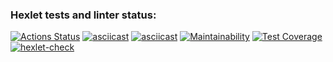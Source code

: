 ### Hexlet tests and linter status:
[![Actions Status](https://github.com/SageUniverse95/frontend-project-46/workflows/hexlet-check/badge.svg)](https://github.com/SageUniverse95/frontend-project-46/actions)
[![asciicast](https://asciinema.org/a/sivhPCNKxTl5XgTc3q0tksVAc.svg)](https://asciinema.org/a/sivhPCNKxTl5XgTc3q0tksVAc)
[![asciicast](https://asciinema.org/a/y5PXEz3bjL9JgccuRffVVD0I5.svg)](https://asciinema.org/a/y5PXEz3bjL9JgccuRffVVD0I5)
[![Maintainability](https://api.codeclimate.com/v1/badges/393e9521d33802a40280/maintainability)](https://codeclimate.com/github/SageUniverse95/frontend-project-46/maintainability)
[![Test Coverage](https://api.codeclimate.com/v1/badges/393e9521d33802a40280/test_coverage)](https://codeclimate.com/github/SageUniverse95/frontend-project-46/test_coverage)
[![hexlet-check](https://github.com/SageUniverse95/frontend-project-46/actions/workflows/hexlet-check.yml/badge.svg)](https://github.com/SageUniverse95/frontend-project-46/actions/workflows/hexlet-check.yml)